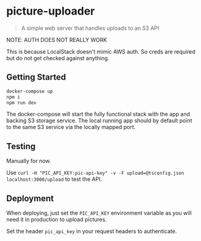 # picture-uploader

> A simple web server that handles uploads to an S3 API

NOTE: AUTH DOES NOT REALLY WORK

This is because LocalStack doesn't mimic AWS auth. So creds are required but do not get checked against anything.

## Getting Started

```sh
docker-compose up
npm i
npm run dev
```

The docker-compose will start the fully functional stack with the app and backing S3 storage service.
The local running app should by default point to the same S3 service via the locally mapped port.

## Testing

Manually for now.

Use `curl -H "PIC_API_KEY:pic-api-key" -v -F upload=@tsconfig.json localhost:3000/upload` to test the API.

## Deployment

When deploying, just set the `PIC_API_KEY` environment variable as you will need it in production to upload pictures.

Set the header `pic_api_key` in your request headers to authenticate.
